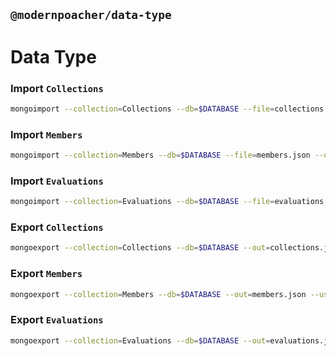 ## `@modernpoacher/data-type`

# Data Type

### Import `Collections`

```bash
mongoimport --collection=Collections --db=$DATABASE --file=collections.json --username=$USERNAME --password=$PASSWORD --authenticationDatabase=$AUTHENTICATION_DATABASE
```

### Import `Members`

```bash
mongoimport --collection=Members --db=$DATABASE --file=members.json --username=$USERNAME --password=$PASSWORD --authenticationDatabase=$AUTHENTICATION_DATABASE
```

### Import `Evaluations`

```bash
mongoimport --collection=Evaluations --db=$DATABASE --file=evaluations.json --username=$USERNAME --password=$PASSWORD --authenticationDatabase=$AUTHENTICATION_DATABASE
```

### Export `Collections`

```bash
mongoexport --collection=Collections --db=$DATABASE --out=collections.json --username=$USERNAME --password=$PASSWORD --authenticationDatabase=$AUTHENTICATION_DATABASE
```

### Export `Members`

```bash
mongoexport --collection=Members --db=$DATABASE --out=members.json --username=$USERNAME --password=$PASSWORD --authenticationDatabase=$AUTHENTICATION_DATABASE
```

### Export `Evaluations`

```bash
mongoexport --collection=Evaluations --db=$DATABASE --out=evaluations.json --username=$USERNAME --password=$PASSWORD --authenticationDatabase=$AUTHENTICATION_DATABASE
```
